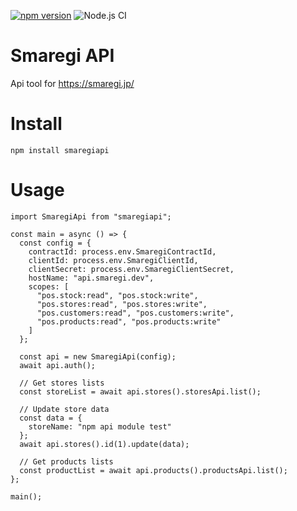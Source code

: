 
[![npm version](https://badge.fury.io/js/smaregiapi.svg)](https://badge.fury.io/js/smaregiapi)  ![Node.js CI](https://github.com/isamu/smaregiapi/workflows/Node.js%20CI/badge.svg)

# Smaregi API

Api tool for https://smaregi.jp/ 

# Install

```
npm install smaregiapi
```

# Usage

```node
import SmaregiApi from "smaregiapi";

const main = async () => {
  const config = {
    contractId: process.env.SmaregiContractId,
    clientId: process.env.SmaregiClientId,
    clientSecret: process.env.SmaregiClientSecret,
    hostName: "api.smaregi.dev",
    scopes: [
      "pos.stock:read", "pos.stock:write",
      "pos.stores:read", "pos.stores:write",
      "pos.customers:read", "pos.customers:write", 
      "pos.products:read", "pos.products:write"
    ]
  };
  
  const api = new SmaregiApi(config);
  await api.auth();

  // Get stores lists
  const storeList = await api.stores().storesApi.list();

  // Update store data
  const data = {
    storeName: "npm api module test"
  };
  await api.stores().id(1).update(data);

  // Get products lists
  const productList = await api.products().productsApi.list();
};

main();

```
